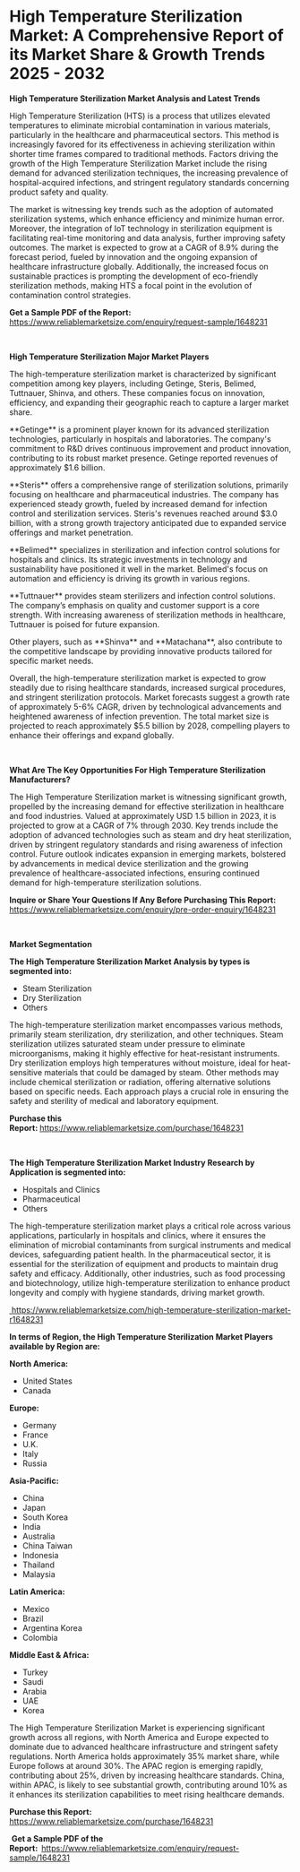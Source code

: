 <p><h1>High Temperature Sterilization Market: A Comprehensive Report of its Market Share & Growth Trends 2025 - 2032</h1></p><p><strong>High Temperature Sterilization Market Analysis and Latest Trends</strong></p>
<p><p>High Temperature Sterilization (HTS) is a process that utilizes elevated temperatures to eliminate microbial contamination in various materials, particularly in the healthcare and pharmaceutical sectors. This method is increasingly favored for its effectiveness in achieving sterilization within shorter time frames compared to traditional methods. Factors driving the growth of the High Temperature Sterilization Market include the rising demand for advanced sterilization techniques, the increasing prevalence of hospital-acquired infections, and stringent regulatory standards concerning product safety and quality.</p><p>The market is witnessing key trends such as the adoption of automated sterilization systems, which enhance efficiency and minimize human error. Moreover, the integration of IoT technology in sterilization equipment is facilitating real-time monitoring and data analysis, further improving safety outcomes. The market is expected to grow at a CAGR of 8.9% during the forecast period, fueled by innovation and the ongoing expansion of healthcare infrastructure globally. Additionally, the increased focus on sustainable practices is prompting the development of eco-friendly sterilization methods, making HTS a focal point in the evolution of contamination control strategies.</p></p>
<p><strong>Get a Sample PDF of the Report:&nbsp;</strong> <a href="https://www.reliablemarketsize.com/enquiry/request-sample/1648231?utm_campaign=2470&utm_medium=2&utm_source=Github&utm_content=ia&utm_term=13042025&utm_id=high-temperature-sterilization">https://www.reliablemarketsize.com/enquiry/request-sample/1648231</a></p>
<p>&nbsp;</p>
<p><strong>High Temperature Sterilization Major Market Players</strong></p>
<p><p>The high-temperature sterilization market is characterized by significant competition among key players, including Getinge, Steris, Belimed, Tuttnauer, Shinva, and others. These companies focus on innovation, efficiency, and expanding their geographic reach to capture a larger market share.</p><p>**Getinge** is a prominent player known for its advanced sterilization technologies, particularly in hospitals and laboratories. The company's commitment to R&D drives continuous improvement and product innovation, contributing to its robust market presence. Getinge reported revenues of approximately $1.6 billion.</p><p>**Steris** offers a comprehensive range of sterilization solutions, primarily focusing on healthcare and pharmaceutical industries. The company has experienced steady growth, fueled by increased demand for infection control and sterilization services. Steris's revenues reached around $3.0 billion, with a strong growth trajectory anticipated due to expanded service offerings and market penetration.</p><p>**Belimed** specializes in sterilization and infection control solutions for hospitals and clinics. Its strategic investments in technology and sustainability have positioned it well in the market. Belimed's focus on automation and efficiency is driving its growth in various regions.</p><p>**Tuttnauer** provides steam sterilizers and infection control solutions. The company’s emphasis on quality and customer support is a core strength. With increasing awareness of sterilization methods in healthcare, Tuttnauer is poised for future expansion.</p><p>Other players, such as **Shinva** and **Matachana**, also contribute to the competitive landscape by providing innovative products tailored for specific market needs.</p><p>Overall, the high-temperature sterilization market is expected to grow steadily due to rising healthcare standards, increased surgical procedures, and stringent sterilization protocols. Market forecasts suggest a growth rate of approximately 5-6% CAGR, driven by technological advancements and heightened awareness of infection prevention. The total market size is projected to reach approximately $5.5 billion by 2028, compelling players to enhance their offerings and expand globally.</p></p>
<p>&nbsp;</p>
<p><strong>What Are The Key Opportunities For High Temperature Sterilization Manufacturers?</strong></p>
<p><p>The High Temperature Sterilization market is witnessing significant growth, propelled by the increasing demand for effective sterilization in healthcare and food industries. Valued at approximately USD 1.5 billion in 2023, it is projected to grow at a CAGR of 7% through 2030. Key trends include the adoption of advanced technologies such as steam and dry heat sterilization, driven by stringent regulatory standards and rising awareness of infection control. Future outlook indicates expansion in emerging markets, bolstered by advancements in medical device sterilization and the growing prevalence of healthcare-associated infections, ensuring continued demand for high-temperature sterilization solutions.</p></p>
<p><strong>Inquire or Share Your Questions If Any Before Purchasing This Report:</strong> <a href="https://www.reliablemarketsize.com/enquiry/pre-order-enquiry/1648231?utm_campaign=2470&utm_medium=2&utm_source=Github&utm_content=ia&utm_term=13042025&utm_id=high-temperature-sterilization">https://www.reliablemarketsize.com/enquiry/pre-order-enquiry/1648231</a></p>
<p>&nbsp;</p>
<p><strong>Market Segmentation</strong></p>
<p><strong>The High Temperature Sterilization Market Analysis by types is segmented into:</strong></p>
<p><ul><li>Steam Sterilization</li><li>Dry Sterilization</li><li>Others</li></ul></p>
<p><p>The high-temperature sterilization market encompasses various methods, primarily steam sterilization, dry sterilization, and other techniques. Steam sterilization utilizes saturated steam under pressure to eliminate microorganisms, making it highly effective for heat-resistant instruments. Dry sterilization employs high temperatures without moisture, ideal for heat-sensitive materials that could be damaged by steam. Other methods may include chemical sterilization or radiation, offering alternative solutions based on specific needs. Each approach plays a crucial role in ensuring the safety and sterility of medical and laboratory equipment.</p></p>
<p><strong>Purchase this Report:&nbsp;</strong><a href="https://www.reliablemarketsize.com/purchase/1648231?utm_campaign=2470&utm_medium=2&utm_source=Github&utm_content=ia&utm_term=13042025&utm_id=high-temperature-sterilization">https://www.reliablemarketsize.com/purchase/1648231</a></p>
<p>&nbsp;</p>
<p><strong>The High Temperature Sterilization Market Industry Research by Application is segmented into:</strong></p>
<p><ul><li>Hospitals and Clinics</li><li>Pharmaceutical</li><li>Others</li></ul></p>
<p><p>The high-temperature sterilization market plays a critical role across various applications, particularly in hospitals and clinics, where it ensures the elimination of microbial contaminants from surgical instruments and medical devices, safeguarding patient health. In the pharmaceutical sector, it is essential for the sterilization of equipment and products to maintain drug safety and efficacy. Additionally, other industries, such as food processing and biotechnology, utilize high-temperature sterilization to enhance product longevity and comply with hygiene standards, driving market growth.</p></p>
<p><a href="https://www.reliablemarketsize.com/high-temperature-sterilization-market-r1648231?utm_campaign=2470&utm_medium=2&utm_source=Github&utm_content=ia&utm_term=13042025&utm_id=high-temperature-sterilization">&nbsp;https://www.reliablemarketsize.com/high-temperature-sterilization-market-r1648231</a></p>
<p><strong>In terms of Region, the High Temperature Sterilization Market Players available by Region are:</strong></p>
<p>
    <p> <strong> North America: </strong>
        <ul>
            <li>United States</li>
            <li>Canada</li>
        </ul>
        </p> 
    <p> <strong> Europe: </strong>
        <ul>
            <li>Germany</li>
            <li>France</li>
            <li>U.K.</li>
            <li>Italy</li>
            <li>Russia</li>
        </ul>
        </p> 
    <p> <strong> Asia-Pacific: </strong>
        <ul>
            <li>China</li>
            <li>Japan</li>
            <li>South Korea</li>
            <li>India</li>
            <li>Australia</li>
            <li>China Taiwan</li>
            <li>Indonesia</li>
            <li>Thailand</li>
            <li>Malaysia</li>
        </ul>
        </p> 
    <p> <strong> Latin America: </strong>
        <ul>
            <li>Mexico</li>
            <li>Brazil</li>
            <li>Argentina Korea</li>
            <li>Colombia</li>
        </ul>
        </p> 
    <p> <strong> Middle East & Africa: </strong>
        <ul>
            <li>Turkey</li>
            <li>Saudi</li>
            <li>Arabia</li>
            <li>UAE</li>
            <li>Korea</li>
        </ul>
    </p>
    </p>
<p><p>The High Temperature Sterilization Market is experiencing significant growth across all regions, with North America and Europe expected to dominate due to advanced healthcare infrastructure and stringent safety regulations. North America holds approximately 35% market share, while Europe follows at around 30%. The APAC region is emerging rapidly, contributing about 25%, driven by increasing healthcare standards. China, within APAC, is likely to see substantial growth, contributing around 10% as it enhances its sterilization capabilities to meet rising healthcare demands.</p></p>
<p><strong>Purchase this Report: </strong><a href="https://www.reliablemarketsize.com/purchase/1648231?utm_campaign=2470&utm_medium=2&utm_source=Github&utm_content=ia&utm_term=13042025&utm_id=high-temperature-sterilization">https://www.reliablemarketsize.com/purchase/1648231</a></p>
<p>&nbsp;<strong>Get a Sample PDF of the Report:&nbsp;&nbsp;</strong><a href="https://www.reliablemarketsize.com/enquiry/request-sample/1648231?utm_campaign=2470&utm_medium=2&utm_source=Github&utm_content=ia&utm_term=13042025&utm_id=high-temperature-sterilization">https://www.reliablemarketsize.com/enquiry/request-sample/1648231</a></p>
<p><strong></strong></p>
<p><p></p><p></p><p></p></p>
